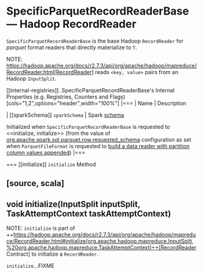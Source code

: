 # SpecificParquetRecordReaderBase &mdash; Hadoop RecordReader

`SpecificParquetRecordReaderBase` is the base Hadoop `RecordReader` for *parquet* format readers that directly materialize to `T`.

NOTE: https://hadoop.apache.org/docs/r2.7.3/api/org/apache/hadoop/mapreduce/RecordReader.html[RecordReader] reads `<key, value>` pairs from an Hadoop `InputSplit`.

[[internal-registries]]
.SpecificParquetRecordReaderBase's Internal Properties (e.g. Registries, Counters and Flags)
[cols="1,2",options="header",width="100%"]
|===
| Name
| Description

| [[sparkSchema]] `sparkSchema`
| Spark [schema](../../types/StructType.md)

Initialized when `SpecificParquetRecordReaderBase` is requested to <<initialize, initialize>> (from the value of [org.apache.spark.sql.parquet.row.requested_schema](ParquetFileFormat.md#org.apache.spark.sql.parquet.row.requested_schema) configuration as set when `ParquetFileFormat` is requested to [build a data reader with partition column values appended](ParquetFileFormat.md#buildReaderWithPartitionValues))
|===

=== [[initialize]] `initialize` Method

[source, scala]
----
void initialize(InputSplit inputSplit, TaskAttemptContext taskAttemptContext)
----

NOTE: `initialize` is part of ++https://hadoop.apache.org/docs/r2.7.3/api/org/apache/hadoop/mapreduce/RecordReader.html#initialize(org.apache.hadoop.mapreduce.InputSplit,%20org.apache.hadoop.mapreduce.TaskAttemptContext)++[RecordReader Contract] to initialize a `RecordReader`.

`initialize`...FIXME
